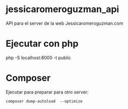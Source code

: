 # jessicaromeroguzman_api
API para el server de la web Jessicaromeroguzman.com


# Ejecutar con php
php -S localhost:8000 -t public

# Composer
Ejecutar para preparar para otro server:
```
composer dump-autoload  --optimize
```
